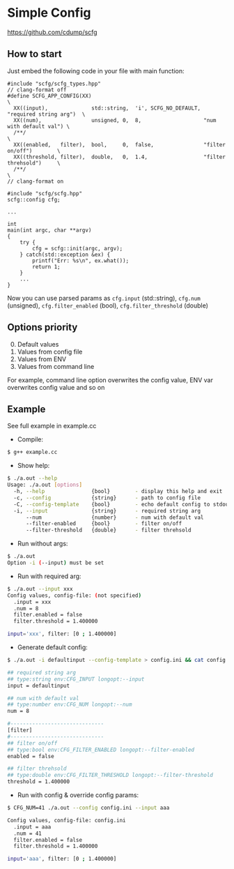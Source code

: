# Simple Config

https://github.com/cdump/scfg

## How to start
Just embed the following code in your file with main function:
```
#include "scfg/scfg_types.hpp"
// clang-format off
#define SCFG_APP_CONFIG(XX)                                                            \
  XX((input),              std::string,  'i', SCFG_NO_DEFAULT, "required string arg")  \
  XX((num),                unsigned, 0,  8,                    "num with default val") \
  /**/                                                                                 \
  XX((enabled,   filter),  bool,     0,  false,                "filter on/off")        \
  XX((threshold, filter),  double,   0,  1.4,                  "filter threhsold")     \
  /**/                                                                                 \
// clang-format on

#include "scfg/scfg.hpp"
scfg::config cfg;

...

int
main(int argc, char **argv)
{
    try {
        cfg = scfg::init(argc, argv);
    } catch(std::exception &ex) {
        printf("Err: %s\n", ex.what());
        return 1;
    }
    ...
}
```

Now you can use parsed params as `cfg.input` (std::string), `cfg.num` (unsigned), `cfg.filter_enabled` (bool), `cfg.filter_threshold` (double)

## Options priority
0. Default values
1. Values from config file
2. Values from ENV
3. Values from command line

For example, command line option overwrites the config value, ENV var overwrites config value and so on

## Example
See full example in example.cc

* Compile:

```sh
$ g++ example.cc
```

* Show help:

```sh
$ ./a.out --help
Usage: ./a.out [options]
  -h, --help               {bool}        - display this help and exit
  -c, --config             {string}      - path to config file
  -C, --config-template    {bool}        - echo default config to stdout
  -i, --input              {string}      - required string arg
      --num                {number}      - num with default val
      --filter-enabled     {bool}        - filter on/off
      --filter-threshold   {double}      - filter threhsold
```

* Run without args:

```sh
$ ./a.out
Option -i (--input) must be set
```

* Run with required arg:

```sh
$ ./a.out --input xxx
Config values, config-file: (not specified)
  .input = xxx
  .num = 8
  filter.enabled = false
  filter.threshold = 1.400000

input='xxx', filter: [0 ; 1.400000]
```

* Generate default config:

```sh
$ ./a.out -i defaultinput --config-template > config.ini && cat config.ini

## required string arg
## type:string env:CFG_INPUT longopt:--input
input = defaultinput

## num with default val
## type:number env:CFG_NUM longopt:--num
num = 8

#------------------------------
[filter]
#------------------------------
## filter on/off
## type:bool env:CFG_FILTER_ENABLED longopt:--filter-enabled
enabled = false

## filter threhsold
## type:double env:CFG_FILTER_THRESHOLD longopt:--filter-threshold
threshold = 1.400000
```

* Run with config & override config params:

```sh
$ CFG_NUM=41 ./a.out --config config.ini --input aaa

Config values, config-file: config.ini
  .input = aaa
  .num = 41
  filter.enabled = false
  filter.threshold = 1.400000

input='aaa', filter: [0 ; 1.400000]
```

